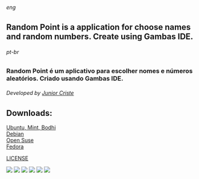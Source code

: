 ###### _eng_
## Random Point is a application for choose names and random numbers. Create using Gambas IDE. 


###### _pt-br_
### Random Point é um aplicativo para escolher nomes e números aleatórios. Criado usando Gambas IDE. 
###### Developed by <a href="https://www.informaticode.com.br/p/junior-criste.html">Junior Criste</a>

## Downloads:
<a href="https://github.com/JuniorCriste/RANDOM-POINT/releases/download/1.0/random-point.deb">Ubuntu, Mint, Bodhi</a><br />
<a href="https://github.com/JuniorCriste/RANDOM-POINT/releases/download/1.0/random-point-fordebian.deb">Debian</a><br />
<a href="https://github.com/JuniorCriste/RANDOM-POINT/releases/download/1.0/random-point-forsuse.rpm">Open Suse</a><br />
<a href="https://github.com/JuniorCriste/RANDOM-POINT/releases/download/1.0/random-point-forfedora.rpm">Fedora</a><br />

<a href="https://github.com/JuniorCriste/RANDOM-POINT/blob/master/COPYING">LICENSE</a>

<img src="https://2.bp.blogspot.com/-X2g_iU3G9XQ/Xp3j4qwl5_I/AAAAAAAAG18/uXDMy1M0-K0sYMUDsWKSPzwWBMK--uKmQCLcBGAsYHQ/s1600/capt1.png">

<img src="https://4.bp.blogspot.com/-ia2qd2cFl-0/Xp3j48hSQXI/AAAAAAAAG2E/FwbB-a2rbkUHUym96HXXh9pXsYUKBqBEwCLcBGAsYHQ/s1600/capt2.png">

<img src="https://2.bp.blogspot.com/-UaEDoOCURyc/Xp38960SjMI/AAAAAAAAG2o/B1I0SsKx0lw7WdBjUF8In2dxrzyJeRqOQCLcBGAsYHQ/s1600/capt3.png">

<img src="hhttps://1.bp.blogspot.com/-eNVN295x4Rw/Xp389kbhFxI/AAAAAAAAG2k/l2kOo71_vIMaTxxtcXhN8KyAxvBOWCk1wCLcBGAsYHQ/s1600/capt4.png">

<img src="https://1.bp.blogspot.com/-Wc9aD-s4-j8/Xp3895K60AI/AAAAAAAAG2s/Tf6h5naQSNAY7xQQbZwcffEl0sIh1FWxwCLcBGAsYHQ/s1600/capt5.png">

<img src="https://1.bp.blogspot.com/-1P5nArdb2PU/Xp38-503TZI/AAAAAAAAG2w/6jzap4WCBwMmwebAul2PgB5XsYB3EXkNQCLcBGAsYHQ/s1600/capt6.png">

